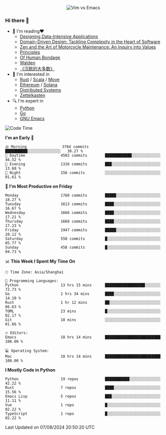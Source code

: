 <p align="center">
    <img src="https://gist.githubusercontent.com/coldnight/e696baffb094e71c96cb302118878eae/raw/40ea5053a6f66cc65f90f437e4173497da225958/banner.gif" alt="Vim vs Emacs" />
</p>

### Hi there 👋

- 📖 I'm reading❤️
    + [Designing Data-Intensive Applications](https://www.oreilly.com/library/view/designing-data-intensive-applications/9781491903063/)
    + [Domain-Driven Design: Tackling Complexity in the Heart of Software](https://www.dddcommunity.org/book/evans_2003/)
    + [Zen and the Art of Motorcycle Maintenance: An Inquiry into Values](https://en.wikipedia.org/wiki/Zen_and_the_Art_of_Motorcycle_Maintenance)
    + [Principles](https://www.principles.com/)
    + [Of Human Bondage](https://en.wikipedia.org/wiki/Of_Human_Bondage)
    + [Walden](https://en.wikipedia.org/wiki/Walden)
    + [《沉默的大多数》](https://en.wikipedia.org/wiki/Silent_majority)
- 🌱 I'm interested in
    + [Rust](https://www.rust-lang.org/) / [Scala](https://www.scala-lang.org/) / [Move](https://github.com/move-language/move/)
    + [Ethereum](https://ethereum.org/en/) / [Solana](https://solana.com/)
	+ [Distributed Systems](https://www.linuxzen.com/notes/topics/20200320174417_%E5%88%86%E5%B8%83%E5%BC%8F/)
	+ [Zettelkasten](https://www.linuxzen.com/notes/notes/20220120080920-slip_box/)
- 🔍 I'm expert in
    + [Python](https://www.python.org/)
    + [Go](https://go.dev/)
    + [GNU Emacs](https://www.gnu.org/software/emacs/)

<!--START_SECTION:waka-->
![Code Time](http://img.shields.io/badge/Code%20Time-3%2C089%20hrs%2044%20mins-blue)

**I'm an Early 🐤** 

```text
🌞 Morning                3704 commits        ██████████░░░░░░░░░░░░░░░   38.27 % 
🌆 Daytime                4502 commits        ████████████░░░░░░░░░░░░░   46.52 % 
🌃 Evening                1316 commits        ███░░░░░░░░░░░░░░░░░░░░░░   13.60 % 
🌙 Night                  156 commits         ░░░░░░░░░░░░░░░░░░░░░░░░░   01.61 % 
```
📅 **I'm Most Productive on Friday** 

```text
Monday                   1768 commits        █████░░░░░░░░░░░░░░░░░░░░   18.27 % 
Tuesday                  1613 commits        ████░░░░░░░░░░░░░░░░░░░░░   16.67 % 
Wednesday                1666 commits        ████░░░░░░░░░░░░░░░░░░░░░   17.21 % 
Thursday                 1668 commits        ████░░░░░░░░░░░░░░░░░░░░░   17.23 % 
Friday                   1947 commits        █████░░░░░░░░░░░░░░░░░░░░   20.12 % 
Saturday                 558 commits         █░░░░░░░░░░░░░░░░░░░░░░░░   05.77 % 
Sunday                   458 commits         █░░░░░░░░░░░░░░░░░░░░░░░░   04.73 % 
```


📊 **This Week I Spent My Time On** 

```text
🕑︎ Time Zone: Asia/Shanghai

💬 Programming Languages: 
Python                   13 hrs 15 mins      ██████████████████░░░░░░░   72.73 % 
Go                       2 hrs 34 mins       ████░░░░░░░░░░░░░░░░░░░░░   14.10 % 
Rust                     1 hr 12 mins        ██░░░░░░░░░░░░░░░░░░░░░░░   06.63 % 
TOML                     23 mins             █░░░░░░░░░░░░░░░░░░░░░░░░   02.17 % 
Git                      18 mins             ░░░░░░░░░░░░░░░░░░░░░░░░░   01.66 % 

🔥 Editors: 
Emacs                    18 hrs 14 mins      █████████████████████████   100.00 % 

💻 Operating System: 
Mac                      18 hrs 14 mins      █████████████████████████   100.00 % 
```

**I Mostly Code in Python** 

```text
Python                   19 repos            ███████████░░░░░░░░░░░░░░   42.22 % 
Rust                     7 repos             ████░░░░░░░░░░░░░░░░░░░░░   15.56 % 
Emacs Lisp               5 repos             ███░░░░░░░░░░░░░░░░░░░░░░   11.11 % 
Vue                      1 repo              █░░░░░░░░░░░░░░░░░░░░░░░░   02.22 % 
TypeScript               1 repo              █░░░░░░░░░░░░░░░░░░░░░░░░   02.22 % 
```




 Last Updated on 07/08/2024 20:50:20 UTC
<!--END_SECTION:waka-->
